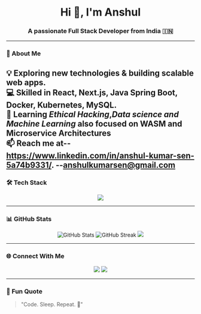 <h1 align="center">Hi 👋, I'm Anshul</h1>
<h3 align="center">A passionate Full Stack Developer from India 🇮🇳</h3>

---

### 🚀 About Me
💡 Exploring new technologies & building scalable web apps.  
💻 Skilled in **React, Next.js, Java Spring Boot, Docker, Kubernetes, MySQL**.  
🧠 Learning *Ethical Hacking*,*Data science and Machine Learning* also focused on WASM and Microservice Architectures  
📫 Reach me at-- **https://www.linkedin.com/in/anshul-kumar-sen-5a74b9331/**.
              --**anshulkumarsen@gmail.com**
---

### 🛠️ Tech Stack
<p align="center">
  <img src="https://skillicons.dev/icons?i=html,css,js,react,nextjs,tailwind,java,spring,docker,kubernetes,postgres,git,github,vscode" />
</p>

---

### 📊 GitHub Stats
<p align="center">
  <img src="https://github-readme-stats.vercel.app/api?username=YOUR_USERNAME&show_icons=true&theme=tokyonight" alt="GitHub Stats" />
  <img src="https://github-readme-streak-stats.herokuapp.com/?user=YOUR_USERNAME&theme=tokyonight" alt="GitHub Streak" />
  <img src="https://github-readme-stats.vercel.app/api/top-langs/?username=YOUR_USERNAME&layout=compact&theme=tokyonight" />
</p>

---

### 🌐 Connect With Me
<p align="center">
  <a href="https://linkedin.com/in/[YOUR_LINKEDIN](https://www.linkedin.com/in/anshul-kumar-sen-5a74b9331/)" target="blank"><img src="https://skillicons.dev/icons?i=linkedin" /></a>
  <a href="mailto:anshulkumarsen"><img src="https://skillicons.dev/icons?i=gmail" /></a>
</p>

---

### 🧩 Fun Quote
> "Code. Sleep. Repeat. 🚀"
